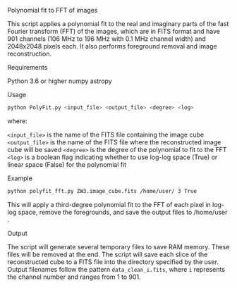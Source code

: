 Polynomial fit to FFT of images

This script applies a polynomial fit to the real and imaginary parts of the fast Fourier transform (FFT) of the images, which are in FITS format and have 901 channels (106 MHz to 196 MHz with 0.1 MHz channel width) and 2048x2048 pixels each. It also performs foreground removal and image reconstruction.

Requirements

Python 3.6 or higher
numpy
astropy

Usage
```bash
python PolyFit.py <input_file> <output_file> <degree> <log>
```
where:

`<input_file>` is the name of the FITS file containing the image cube
`<output_file>` is the name of the FITS file where the reconstructed image cube will be saved
`<degree>` is the degree of the polynomial to fit to the FFT
`<log>` is a boolean flag indicating whether to use log-log space (True) or linear space (False) for the polynomial fit

Example

```bash
python polyfit_fft.py ZW3.image_cube.fits /home/user/ 3 True
```

This will apply a third-degree polynomial fit to the FFT of each pixel in log-log space, remove the foregrounds, and save the output files to /home/user .

Output

The script will generate several temporary files to save RAM memory. These files will be removed at the end.
The script will save each slice of the reconstructed cube to a FITS file into the directory specified by the user.
Output filenames follow the pattern `data_clean_i.fits`, where `i` represents the channel number and ranges from 1 to 901.
